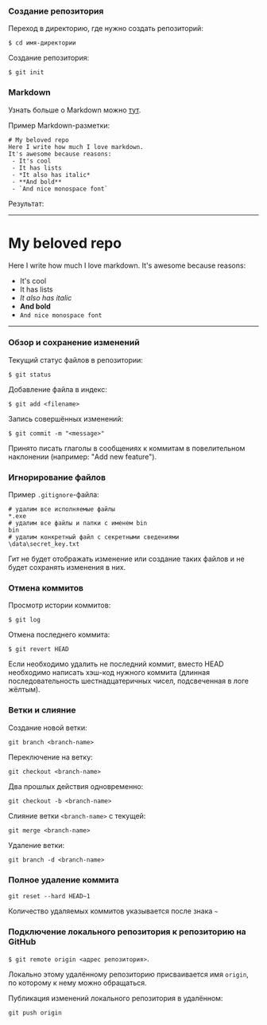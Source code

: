 ### Создание репозитория 

Переход в директорию, где нужно создать репозиторий:

`$ cd имя-директории`

Создание репозитория:

`$ git init`

### Markdown

Узнать больше о Markdown можно [тут](https://www.markdownguide.org).

Пример Markdown-разметки:

```
# My beloved repo
Here I write how much I love markdown.
It's awesome because reasons:
 - It's cool
 - It has lists
 - *It also has italic*
 - **And bold**
 - `And nice monospace font`
```

Результат:

--- 
# My beloved repo
Here I write how much I love markdown.
It's awesome because reasons:
 - It's cool
 - It has lists
 - *It also has italic*
 - **And bold**
 - `And nice monospace font`
---

### Обзор и сохранение изменений

Текущий статус файлов в репозитории:

`$ git status`

Добавление файла в индекс:

`$ git add <filename>`

Запись совершённых изменений:

`$ git commit -m "<message>"`

Принято писать глаголы в сообщениях к коммитам в повелительном наклонении (например: "Add new feature").

### Игнорирование файлов

Пример `.gitignore`-файла:

```
# удалим все исполняемые файлы
*.exe
# удалим все файлы и папки с именем bin
bin
# удалим конкретный файл с секретными сведениями
\data\secret_key.txt
```

Гит не будет отображать изменение или создание таких файлов и не будет сохранять изменения в них.

### Отмена коммитов

Просмотр истории коммитов:

`$ git log`

Отмена последнего коммита:

`$ git revert HEAD`

Если необходимо удалить не последний коммит, вместо HEAD необходимо написать хэш-код нужного коммита (длинная последовательность шестнадцатеричных чисел, подсвеченная в логе жёлтым).

### Ветки и слияние

Создание новой ветки:

`git branch <branch-name>`

Переключение на ветку:

`git checkout <branch-name>`

Два прошлых действия одновременно:

`git checkout -b <branch-name>`

Слияние ветки `<branch-name>` с текущей:

`git merge <branch-name>`

Удаление ветки:

`git branch -d <branch-name>`

### Полное удаление коммита

`git reset --hard HEAD~1`

Количество удаляемых коммитов указывается после знака `~`

### Подключение локального репозитория к репозиторию на GitHub 

`$ git remote origin <адрес репозитория>`.

Локально этому удалённому репозиторию присваивается имя `origin`, по которому к нему можно обращаться.

Публикация изменений локального репозитория в удалённом:

`git push origin`

